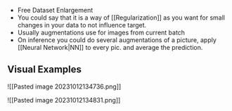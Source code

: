 - Free Dataset Enlargement
- You could say that it is a way of [[Regularization]] as you want for small changes in your data to not influence target.
- Usually augmentations use for images from current batch
- On inference you could do several augmentations of a picture, apply [[Neural Network|NN]] to every pic. and average the prediction.






## Visual Examples

![[Pasted image 20231012134736.png]]

![[Pasted image 20231012134831.png]]


